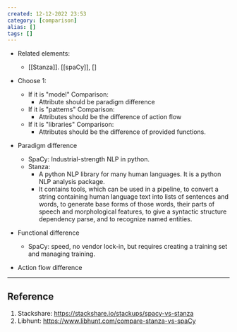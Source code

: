 ```yaml
---
created: 12-12-2022 23:53
category: [comparison]
alias: []
tags: []
---
```


- Related elements:
	- [[Stanza]]. [[spaCy]], []

- Choose 1: 
	- If it is "model" Comparison:
		- Attribute should be paradigm difference
	- If it is "patterns" Comparison:
		- Attributes should be the difference of action flow
	- If it is "libraries" Comparison:
		- Attributes should be the difference of provided functions. 


- Paradigm difference
	- SpaCy: Industrial-strength NLP in python. 
	- Stanza: 
		- A python NLP library for many human languages. It is a python NLP analysis package. 
		-  It contains tools, which can be used in a pipeline, to convert a string containing human language text into lists of sentences and words, to generate base forms of those words, their parts of speech and morphological features, to give a syntactic structure dependency parse, and to recognize named entities. 
- Functional difference
	- SpaCy: speed, no vendor lock-in, but requires creating a training set and managing training.
- Action flow difference

---
## Reference

1. Stackshare: https://stackshare.io/stackups/spacy-vs-stanza
2. Libhunt: https://www.libhunt.com/compare-stanza-vs-spaCy